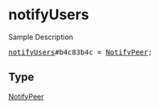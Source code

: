 # notifyUsers

Sample Description

<pre>
<a href="../constructor/notifyUsers.md">notifyUsers</a>#b4c83b4c = <a href="../type/NotifyPeer.md">NotifyPeer</a>;</pre>

## Type

<a href="../type/NotifyPeer.md">NotifyPeer</a>
